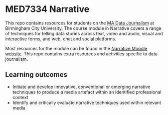 # MED7334 Narrative

This repo contains resources for students on the [MA Data Journalism](http://www.bcu.ac.uk/media/courses/data-journalism) at Birmingham City University. The course module in Narrative covers a range of techniques for telling data stories across text, video and audio, visual and interactive forms, and web, chat and social platforms.

Most resources for the module can be found in the [Narrative Moodle website](http://moodle.bcu.ac.uk/course/view.php?id=14318). This repo contains extra resources and activities specific to data journalism.

## Learning outcomes

* Initiate and develop innovative, conventional or emerging narrative techniques to produce a media artefact within an identified professional context
* Identify and critically evaluate narrative techniques used within relevant media


